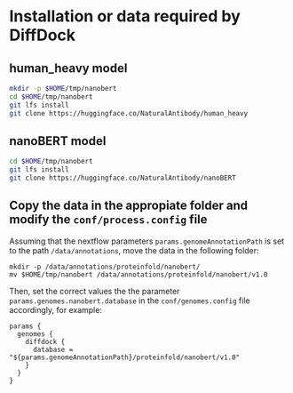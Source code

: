 # Installation or data required by DiffDock

## human_heavy model
```bash
mkdir -p $HOME/tmp/nanobert
cd $HOME/tmp/nanobert
git lfs install
git clone https://huggingface.co/NaturalAntibody/human_heavy
```



## nanoBERT model
```bash
cd $HOME/tmp/nanobert
git lfs install
git clone https://huggingface.co/NaturalAntibody/nanoBERT
```


## Copy the data in the appropiate folder and modify the `conf/process.config` file

Assuming that the nextflow parameters `params.genomeAnnotationPath` is set to the path  `/data/annotations`, move the data in the following folder:

```
mkdir -p /data/annotations/proteinfold/nanobert/
mv $HOME/tmp/nanobert /data/annotations/proteinfold/nanobert/v1.0
```

Then, set the correct values the the parameter `params.genomes.nanobert.database` in the `conf/genomes.config` file accordingly, for example:

```
params {
  genomes {
    diffdock {
      database = "${params.genomeAnnotationPath}/proteinfold/nanobert/v1.0"
    }
  }
}
```
